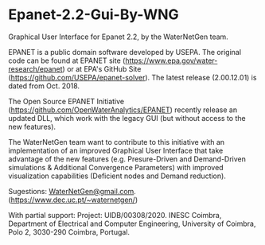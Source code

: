 # Epanet-2.2-Gui-By-WNG
Graphical User Interface for Epanet 2.2, by the WaterNetGen team.

EPANET is a public domain software developed by USEPA. The original code can be found at EPANET site (https://www.epa.gov/water-research/epanet) or at EPA's GitHub Site (https://github.com/USEPA/epanet-solver). The latest release (2.00.12.01) is dated from Oct. 2018.

The Open Source EPANET Initiative (https://github.com/OpenWaterAnalytics/EPANET) recently release an updated DLL, which work with the legacy GUI (but without access to the new features).

The WaterNetGen team want to contribute to this initiative with an implementation of an improved Graphical User Interface that take advantage of the new features (e.g. Presure-Driven and Demand-Driven simulations & Additional Convergence Parameters) with improved visualization capabilities (Deficient nodes and Demand reduction).

Sugestions: WaterNetGen@gmail.com. (https://www.dec.uc.pt/~waternetgen/)

With partial support:
Project: UIDB/00308/2020. 
INESC Coimbra, Department of Electrical and Computer Engineering, University of Coimbra, Polo 2, 3030-290 Coimbra, Portugal.


